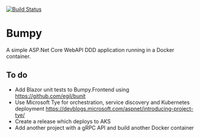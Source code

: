 [![Build Status](https://kadluba.visualstudio.com/Bumpy/_apis/build/status/ckadluba.Bumpy?branchName=master)](https://kadluba.visualstudio.com/Bumpy/_build/latest?definitionId=3&branchName=master)

# Bumpy
A simple ASP.Net Core WebAPI DDD application running in a Docker container.

## To do
* Add Blazor unit tests to Bumpy.Frontend using https://github.com/egil/bunit
* Use Microsoft Tye for orchestration, service discovery and Kubernetes deployment https://devblogs.microsoft.com/aspnet/introducing-project-tye/
* Create a release which deploys to AKS
* Add another project with a gRPC API and build another Docker container
